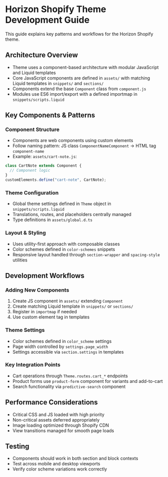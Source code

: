 # Horizon Shopify Theme Development Guide

This guide explains key patterns and workflows for the Horizon Shopify theme.

## Architecture Overview

- Theme uses a component-based architecture with modular JavaScript and Liquid templates
- Core JavaScript components are defined in `assets/` with matching Liquid templates in `snippets/` and `sections/`
- Components extend the base `Component` class from `component.js`
- Modules use ES6 import/export with a defined importmap in `snippets/scripts.liquid`

## Key Components & Patterns

### Component Structure

- Components are web components using custom elements
- Follow naming pattern: JS class `ComponentNameComponent` -> HTML tag `component-name`
- Example: `assets/cart-note.js`:

```js
class CartNote extends Component {
  // Component logic
}
customElements.define("cart-note", CartNote);
```

### Theme Configuration

- Global theme settings defined in `Theme` object in `snippets/scripts.liquid`
- Translations, routes, and placeholders centrally managed
- Type definitions in `assets/global.d.ts`

### Layout & Styling

- Uses utility-first approach with composable classes
- Color schemes defined in `color-schemes` snippets
- Responsive layout handled through `section-wrapper` and `spacing-style` utilities

## Development Workflows

### Adding New Components

1. Create JS component in `assets/` extending `Component`
2. Create matching Liquid template in `snippets/` or `sections/`
3. Register in `importmap` if needed
4. Use custom element tag in templates

### Theme Settings

- Color schemes defined in `color_scheme` settings
- Page width controlled by `settings.page_width`
- Settings accessible via `section.settings` in templates

### Key Integration Points

- Cart operations through `Theme.routes.cart_*` endpoints
- Product forms use `product-form` component for variants and add-to-cart
- Search functionality via `predictive-search` component

## Performance Considerations

- Critical CSS and JS loaded with high priority
- Non-critical assets deferred appropriately
- Image loading optimized through Shopify CDN
- View transitions managed for smooth page loads

## Testing

- Components should work in both section and block contexts
- Test across mobile and desktop viewports
- Verify color scheme variations work correctly
